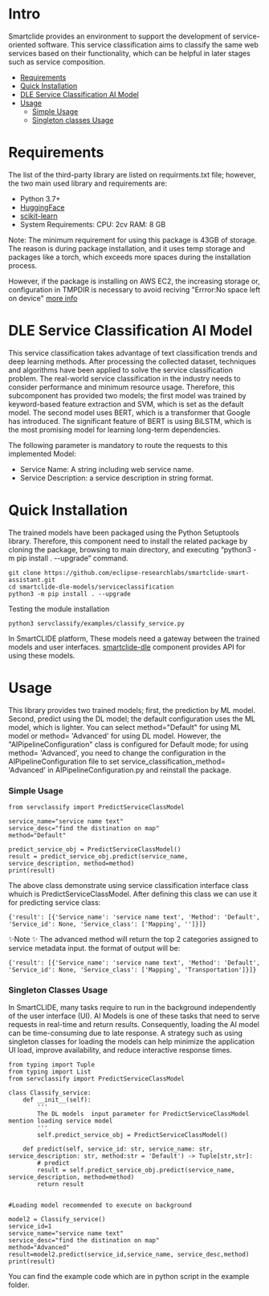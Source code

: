 # Intro

Smartclide provides an environment to support the development of service-oriented software. This service classification aims to classify the same web services based on their functionality, which can be helpful in later stages such as service composition. 

- [Requirements](#requirements)
- [Quick Installation](#quick-installation)
- [DLE Service Classification AI Model](#dle-service-classification-ai-model)
- [Usage](#usage)
  - [Simple Usage](#simple-usage)
  - [Singleton classes Usage](#singleton-classes-usage)




# Requirements

The list of the third-party library are listed on requirments.txt file; however, the two main used library and requirements are:

- Python 3.7+
- [HuggingFace](https://huggingface.co/)
- [scikit-learn](https://scikit-learn.org)
- System Requirements: CPU: 2cv RAM: 8 GB

Note: The minimum requirement for using this package is 43GB of storage. The reason is during package installation, and it uses temp storage and packages like a torch, which exceeds more spaces during the installation process.

However, if the package is installing on AWS EC2, the increasing storage or, configuration in TMPDIR is necessary to avoid reciving "Errror:No space left on device" [more info](https://stackoverflow.com/questions/55103162/could-not-install-packages-due-to-an-environmenterror-errno-28-no-space-left)

# DLE Service Classification AI Model
This service classification takes advantage of text classification trends and deep learning methods. After processing the collected dataset, techniques and algorithms have been applied to solve the service classification problem. The real-world service classification in the industry needs to consider performance and minimum resource usage. Therefore, this subcomponent has provided two models; the first model was trained by keyword-based feature extraction and SVM, which is set as the default model. The second model uses BERT, which is a transformer that Google has introduced. The significant feature of BERT is using BiLSTM, which is the most promising model for learning long-term dependencies. 

The following parameter is mandatory to route the requests to this implemented Model:
- Service Name: A string including web service name.
- Service Description: a service description in string format.

# Quick Installation
The trained models have been packaged using the Python Setuptools library. Therefore, this component need to install the related package by cloning the package, browsing to main directory, and executing “python3 -m pip install . --upgrade” command. 
```
git clone https://github.com/eclipse-researchlabs/smartclide-smart-assistant.git
cd smartclide-dle-models/serviceclassification 
python3 -m pip install . --upgrade
```
Testing the module installation
```
python3 servclassify/examples/classify_service.py
```


In SmartCLIDE platform, These models need a  gateway between the trained models and user interfaces. [smartclide-dle](https://github.com/eclipse-researchlabs/smartclide-smart-assistant/tree/main/smartclide-dle) component provides API for using these models.

# Usage
This library provides two trained models; first, the prediction by ML model. Second, predict using the DL model; the default configuration uses the ML model, which is lighter. You can select method="Default" for using ML model or method= 'Advanced' for using DL model. However, the "AIPipelineConfiguration" class is configured for Default mode; for using  method= 'Advanced', you need to change the configuration in the AIPipelineConfiguration file to set service_classification_method= 'Advanced' in AIPipelineConfiguration.py and reinstall the package.
### Simple Usage
```
from servclassify import PredictServiceClassModel

service_name="service name text"
service_desc="find the distination on map"
method="Default"

predict_service_obj = PredictServiceClassModel()
result = predict_service_obj.predict(service_name, service_description, method=method)
print(result) 

```

The above class demonstrate using service classification interface class whuich is PredictServiceClassModel. After defining this class we can use it for predicting service class:
```
{'result': [{'Service_name': 'service name text', 'Method': 'Default', 'Service_id': None, 'Service_class': ['Mapping', '']}]}

```
✨Note ✨
The advanced method will return the top 2 categories assigned to service metadata input. the format of output will be:

```
{'result': [{'Service_name': 'service name text', 'Method': 'Default', 'Service_id': None, 'Service_class': ['Mapping', 'Transportation']}]}

```
### Singleton Classes Usage
In SmartCLIDE, many tasks require to run in the background independently of the user interface (UI). AI Models is one of these tasks that need to serve requests in real-time and return results. Consequently, loading the AI model can be time-consuming due to late response. A strategy such as using singleton classes for loading the models can help minimize the application UI load, improve availability, and reduce interactive response times. 

```
from typing import Tuple 
from typing import List
from servclassify import PredictServiceClassModel

class Classify_service:
    def __init__(self):
        '''
        The DL models  input parameter for PredictServiceClassModel mention loading service model
        '''
        self.predict_service_obj = PredictServiceClassModel()

    def predict(self, service_id: str, service_name: str, service_description: str, method:str = 'Default') -> Tuple[str,str]:
        # predict
        result = self.predict_service_obj.predict(service_name, service_description, method=method)
        return result
        

#Loading model recommended to execute on background

model2 = Classify_service()
service_id=1
service_name="service name text"
service_desc="find the distination on map"
method="Advanced"
result=model2.predict(service_id,service_name, service_desc,method)
print(result) 
```

You can find the example code which are in python script in the example folder.

